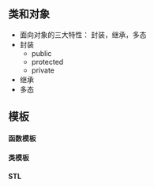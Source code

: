## 类和对象

- 面向对象的三大特性：
  封装，继承，多态
- 封装
  - public
  - protected
  - private
- 继承
- 多态

## 模板
#### 函数模板

#### 类模板
#### STL